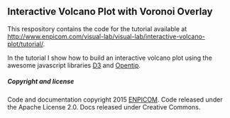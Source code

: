## Interactive Volcano Plot with Voronoi Overlay
This respository contains the code for the tutorial available at http://www.enpicom.com/visual-lab/visual-lab/interactive-volcano-plot/tutorial/.

In the tutorial I show how to build an interactive volcano plot using the awesome javascript libraries [D3](http://www.d3js.org) and [Opentip](http://www.opentip.org).


##### Copyright and license
Code and documentation copyright 2015 [ENPICOM](http://www.enpicom.com). Code released under the Apache License 2.0. Docs released under Creative Commons.
